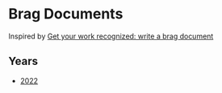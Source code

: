 # Brag Documents

Inspired by [Get your work recognized: write a brag
document](https://jvns.ca/blog/brag-documents/)

## Years

* [2022](2022.md)